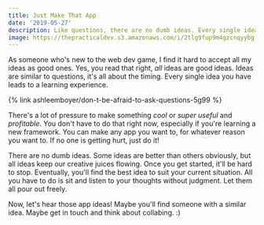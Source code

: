 ```yaml
---
title: Just Make That App
date: '2019-05-27'
description: Like questions, there are no dumb ideas. Every single idea you have leads to a learning experience.
image: https://thepracticaldev.s3.amazonaws.com/i/2tlg9fup9m4gzcnqyybg.jpg
---
```


As someone who's new to the web dev game, I find it hard to accept all my ideas as good ones. Yes, you read that right, _all_ ideas are good ideas. Ideas are similar to questions, it's all about the timing. Every single idea you have leads to a learning experience.

{% link ashleemboyer/don-t-be-afraid-to-ask-questions-5g99 %}

There's a lot of pressure to make something _cool_ or _super useful_ and _profitable_. You don't have to do that right now, especially if you're learning a new framework. You can make any app you want to, for whatever reason you want to. If no one is getting hurt, just do it!

There are no dumb ideas. Some ideas are better than others obviously, but all ideas keep our creative juices flowing. Once you get started, it'll be hard to stop. Eventually, you'll find the best idea to suit your current situation. All you have to do is sit and listen to your thoughts without judgment. Let them all pour out freely.

Now, let's hear those app ideas! Maybe you'll find someone with a similar idea. Maybe get in touch and think about collabing. :)
